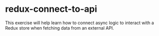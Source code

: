 # redux-connect-to-api
This exercise will help learn how to connect async logic to interact with a Redux store when fetching data from an external API.
